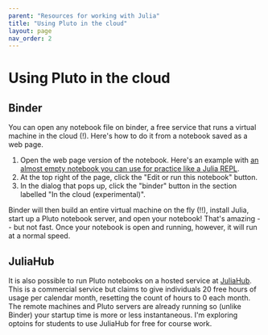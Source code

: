 ```yaml
---
parent: "Resources for working with Julia"
title: "Using Pluto in the cloud"
layout: page
nav_order: 2
---
```



# Using Pluto in the cloud

## Binder


You can open any notebook file on binder, a free service that runs a virtual machine in the cloud (!). Here's how to do it from a notebook saved as a web page.

1. Open the web page version of the notebook. Here's an example with [an almost empty notebook you can use for practice like a Julia REPL](./pseudorepl.html).
2. At the top right of the page, click the "Edit or run this notebook" button.
3. In the dialog that pops up, click the "binder"  button in the section labelled "In the cloud (experimental)".

Binder will then build an entire virtual machine on the fly (!!), install Julia, start up a Pluto notebook server, and open your notebook!  That's amazing -- but not fast.  Once your notebook is open and running, however, it will run at a normal speed.


## JuliaHub

It is also possible to run Pluto notebooks on a hosted service at [JuliaHub](https://juliahub.com/ui/Notebooks). This is a commercial service but claims to give individuals 20 free hours of usage per calendar month, resetting the count of hours to 0 each month. The remote machines and Pluto servers are already running so (unlike Binder) your startup time is more or less instantaneous.  I'm exploring optoins for students to use JuliaHub for free for course work.
